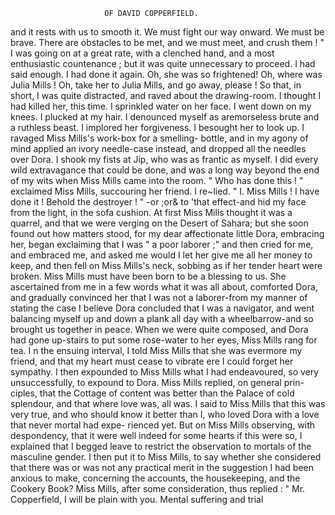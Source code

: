                          OF DAVID COPPERFIELD.

and it rests with us to smooth it. We must fight our way onward. We
must be brave. There are obstacles to be met, and we must meet, and
crush them ! "
   I was going on at a great rate, with a clenched hand, and a most
enthusiastic countenance ; but it was quite unnecessary to proceed. I had
said enough. I had done it again. Oh, she was so frightened! Oh,
where was Julia Mills ! Oh, take her to Julia Mills, and go away,
please ! So that, in short, I was quite distracted, and raved about the
drawing-room.
   I thought I had killed her, this time. I sprinkled water on her face.
I went down on my knees. I plucked at my hair. I denounced myself as
aremorseless brute and a ruthless beast. I implored her forgiveness. I
besought her to look up. I ravaged Miss Mills's work-box for a smelling-
bottle, and in my agony of mind applied an ivory needle-case instead, and
dropped all the needles over Dora. I shook my fists at Jip, who was as frantic
as myself. I did every wild extravagance that could be done, and was a
long way beyond the end of my wits when Miss Mills came into the room.
   " Who has done this ! " exclaimed Miss Mills, succouring her friend.
   I re~lied. " I. Miss Mills ! I have done it ! Behold the destroyer ! "
-or ;or& to 'that effect-and hid my face from the light, in the
sofa cushion.
   At first Miss Mills thought it was a quarrel, and that we were verging
on the Desert of Sahara; but she soon found out how matters stood, for
my dear affectionate little Dora, embracing her, began exclaiming that I
was " a poor laborer ;" and then cried for me, and embraced me, and asked
me would I let her give me all her money to keep, and then fell on Miss
Mills's neck, sobbing as if her tender heart were broken.
   Miss Mills must have been born to be a blessing to us. She ascertained
from me in a few words what it was all about, comforted Dora, and
gradually convinced her that I was not a laborer-from my manner of
stating the case I believe Dora concluded that I was a navigator, and went
balancing myself up and down a plank all day with a wheelbarrow-and
so brought us together in peace. When we were quite composed, and
Dora had gone up-stairs to put some rose-water to her eyes, Miss Mills
rang for tea. I n the ensuing interval, I told Miss Mills that she was
evermore my friend, and that my heart must cease to vibrate ere I could
forget her sympathy.
   I then expounded to Miss Mills what I had endeavoured, so very
unsuccessfully, to expound to Dora. Miss Mills replied, on general prin-
ciples, that the Cottage of content was better than the Palace of cold
splendour, and that where love was, all was.
   I said to Miss Mills that this was very true, and who should know it
better than I, who loved Dora with a love that never mortal had expe-
rienced yet. But on Miss Mills observing, with despondency, that it were
well indeed for some hearts if this were so, I explained that I begged
leave to restrict the observation to mortals of the masculine gender.
   I then put it to Miss Mills, to say whether she considered that there
was or was not any practical merit in the suggestion I had been anxious
to make, concerning the accounts, the housekeeping, and the Cookery Book?
   Miss Mills, after some consideration, thus replied :
   " Mr. Copperfield, I will be plain with you.    Mental suffering and trial

